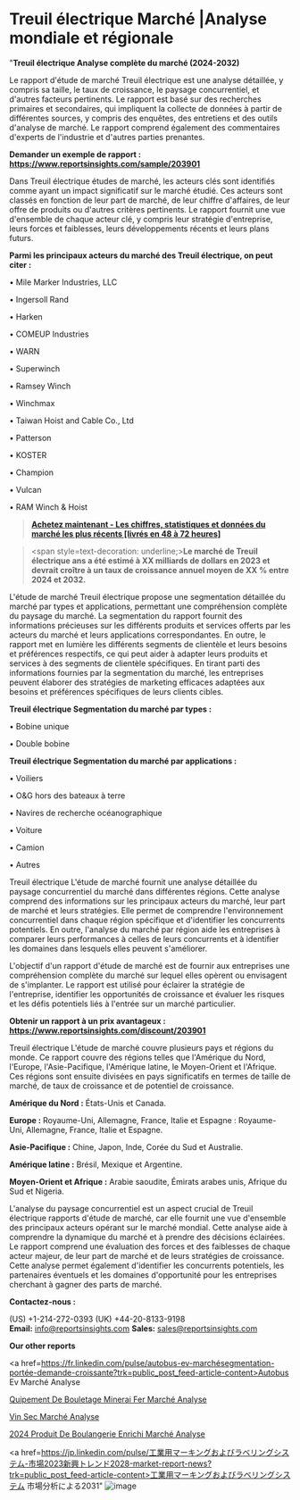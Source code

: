 # Treuil électrique Marché |Analyse mondiale et régionale

"<strong>Treuil électrique Analyse complète du marché (2024-2032)</strong>

Le rapport d'étude de marché Treuil électrique est une analyse détaillée, y compris sa taille, le taux de croissance, le paysage concurrentiel, et d'autres facteurs pertinents. Le rapport est basé sur des recherches primaires et secondaires, qui impliquent la collecte de données à partir de différentes sources, y compris des enquêtes, des entretiens et des outils d'analyse de marché. Le rapport comprend également des commentaires d'experts de l'industrie et d'autres parties prenantes.

<strong>Demander un exemple de rapport : </strong><strong><a href=https://www.reportsinsights.com/sample/203901>https://www.reportsinsights.com/sample/203901</a></strong>

Dans Treuil électrique études de marché, les acteurs clés sont identifiés comme ayant un impact significatif sur le marché étudié. Ces acteurs sont classés en fonction de leur part de marché, de leur chiffre d'affaires, de leur offre de produits ou d'autres critères pertinents. Le rapport fournit une vue d'ensemble de chaque acteur clé, y compris leur stratégie d'entreprise, leurs forces et faiblesses, leurs développements récents et leurs plans futurs.

<strong>Parmi les principaux acteurs du marché des Treuil électrique, on peut citer :</strong>

• Mile Marker Industries, LLC

• Ingersoll Rand

• Harken

• COMEUP Industries

• WARN

• Superwinch

• Ramsey Winch

• Winchmax

• Taiwan Hoist and Cable Co., Ltd

• Patterson

• KOSTER

• Champion

• Vulcan

• RAM Winch & Hoist

<blockquote><a href=https://reportsinsights.com/buynow/203901><span style=text-decoration: underline;><strong>Achetez maintenant - Les chiffres, statistiques et données du marché les plus récents [livrés en 48 à 72 heures]</strong></span></a></blockquote>
<blockquote>
<div class=group w-full text-gray-800 dark:text-gray-100 border-b border-black/10 dark:border-gray-900/50 bg-gray-50 dark:bg-[#444654]>
<div class=flex p-4 gap-4 text-base md:gap-6 md:max-w-2xl lg:max-w-xl xl:max-w-3xl md:py-6 lg:px-0 m-auto>
<div class=relative flex flex-col w-[calc(100%-50px)] gap-1 md:gap-3 lg:w-[calc(100%-115px)]>
<div class=flex flex-grow flex-col gap-3>
<div class=min-h-[20px] flex flex-col items-start gap-4 whitespace-pre-wrap break-words>
<div class=result-streaming markdown prose w-full break-words dark:prose-invert light>

<span style=text-decoration: underline;><strong>Le marché de Treuil électrique ans a été estimé à XX milliards de dollars en 2023 et devrait croître à un taux de croissance annuel moyen de XX % entre 2024 et 2032.</strong></span>

</div>
</div>
</div>
</div>
</div>
</div></blockquote>
L'étude de marché Treuil électrique propose une segmentation détaillée du marché par types et applications, permettant une compréhension complète du paysage du marché. La segmentation du rapport fournit des informations précieuses sur les différents produits et services offerts par les acteurs du marché et leurs applications correspondantes. En outre, le rapport met en lumière les différents segments de clientèle et leurs besoins et préférences respectifs, ce qui peut aider à adapter leurs produits et services à des segments de clientèle spécifiques. En tirant parti des informations fournies par la segmentation du marché, les entreprises peuvent élaborer des stratégies de marketing efficaces adaptées aux besoins et préférences spécifiques de leurs clients cibles.

<strong>Treuil électrique Segmentation du marché par types :</strong>

• Bobine unique

• Double bobine

<strong>Treuil électrique Segmentation du marché par applications :</strong>

• Voiliers

• O&G hors des bateaux à terre

• Navires de recherche océanographique

• Voiture

• Camion

• Autres

Treuil électrique L'étude de marché fournit une analyse détaillée du paysage concurrentiel du marché dans différentes régions. Cette analyse comprend des informations sur les principaux acteurs du marché, leur part de marché et leurs stratégies. Elle permet de comprendre l'environnement concurrentiel dans chaque région spécifique et d'identifier les concurrents potentiels. En outre, l'analyse du marché par région aide les entreprises à comparer leurs performances à celles de leurs concurrents et à identifier les domaines dans lesquels elles peuvent s'améliorer.

L'objectif d'un rapport d'étude de marché est de fournir aux entreprises une compréhension complète du marché sur lequel elles opèrent ou envisagent de s'implanter. Le rapport est utilisé pour éclairer la stratégie de l'entreprise, identifier les opportunités de croissance et évaluer les risques et les défis potentiels liés à l'entrée sur un marché particulier.

<strong>Obtenir un rapport à un prix avantageux : <a href=https://www.reportsinsights.com/discount/203901>https://www.reportsinsights.com/discount/203901</a></strong>

Treuil électrique L'étude de marché couvre plusieurs pays et régions du monde. Ce rapport couvre des régions telles que l'Amérique du Nord, l'Europe, l'Asie-Pacifique, l'Amérique latine, le Moyen-Orient et l'Afrique. Ces régions sont ensuite divisées en pays significatifs en termes de taille de marché, de taux de croissance et de potentiel de croissance.

<strong>Amérique du Nord :</strong> États-Unis et Canada.

<strong>Europe :</strong> Royaume-Uni, Allemagne, France, Italie et Espagne : Royaume-Uni, Allemagne, France, Italie et Espagne.

<strong>Asie-Pacifique :</strong> Chine, Japon, Inde, Corée du Sud et Australie.

<strong>Amérique latine :</strong> Brésil, Mexique et Argentine.

<strong>Moyen-Orient et Afrique :</strong> Arabie saoudite, Émirats arabes unis, Afrique du Sud et Nigeria.

L'analyse du paysage concurrentiel est un aspect crucial de Treuil électrique rapports d'étude de marché, car elle fournit une vue d'ensemble des principaux acteurs opérant sur le marché mondial. Cette analyse aide à comprendre la dynamique du marché et à prendre des décisions éclairées. Le rapport comprend une évaluation des forces et des faiblesses de chaque acteur majeur, de leur part de marché et de leurs stratégies de croissance. Cette analyse permet également d'identifier les concurrents potentiels, les partenaires éventuels et les domaines d'opportunité pour les entreprises cherchant à gagner des parts de marché.

<strong>Contactez-nous :</strong>

(US) +1-214-272-0393
(UK) +44-20-8133-9198
<strong>Email:</strong> <a>info@reportsinsights.com</a>
<strong>Sales:</strong> <a>sales@reportsinsights.com</a>

<strong>Our other reports</strong>

<a href=https://fr.linkedin.com/pulse/autobus-ev-marchésegmentation-portée-demande-croissante?trk=public_post_feed-article-content>Autobus Ev Marché Analyse</a>

<a href=https://www.linkedin.com/pulse/%C3%A9quipement-de-bouletage-minerai-fer-march%C3%A9paysage-lzlrf/>Quipement De Bouletage Minerai Fer Marché Analyse</a>

<a href=https://www.linkedin.com/pulse/vin-sec-march%C3%A9-tendances-du-et-pr%C3%A9visions-futures-vpzhf/>Vin Sec Marché Analyse</a>

<a href=https://www.linkedin.com/pulse/2024-produit-de-boulangerie-enrichi-march%C3%A9-segmentation-d11ec/>2024 Produit De Boulangerie Enrichi Marché Analyse</a>

<a href=https://jp.linkedin.com/pulse/工業用マーキングおよびラベリングシステム-市場2023新興トレンド2028-market-report-news?trk=public_post_feed-article-content>工業用マーキングおよびラベリングシステム 市場分析による2031</a>"
![image](https://github.com/daminid12/RImarketTech/assets/158430485/2afe2b3a-b142-43dd-8344-f3d7f3ea054d)
